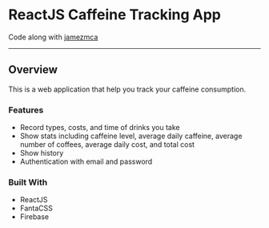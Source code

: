 # ReactJS Caffeine Tracking App

Code along with [jamezmca](https://github.com/jamezmca)

---

## Overview

This is a web application that help you track your caffeine consumption.

### Features

- Record types, costs, and time of drinks you take
- Show stats including caffeine level, average daily caffeine, average number of coffees, average daily cost, and total cost
- Show history
- Authentication with email and password

### Built With

- ReactJS
- FantaCSS
- Firebase
